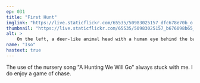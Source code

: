 ```yaml
---
ep: 031
title: "First Hunt"
imglink: "https://live.staticflickr.com/65535/50983025157_dfc678e70b_o.jpg"
thumbnail: "https://live.staticflickr.com/65535/50983025157_b676098b65_q.jpg"
alt: >
    On the left, a deer-like animal head with a human eye behind the barrel of a shotgun with "HUNTERS" written on it below the head. The right shows a human with sharp teeth and eyes that glare and distort into a diamond. The text "Tomorrow will be a good day for a RUN" is written from top left to bottom right.
name: "Iso"
hastext: true
---
```

The use of the nursery song "A Hunting We Will Go" always stuck with me. I do enjoy a game of chase.